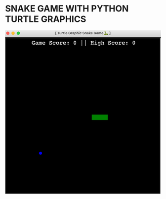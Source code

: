 # SNAKE GAME WITH PYTHON TURTLE GRAPHICS

<img src="https://github.com/DavidDanso/python-snake-game/blob/master/Snake%20Game%20UI.png" width=950/>
